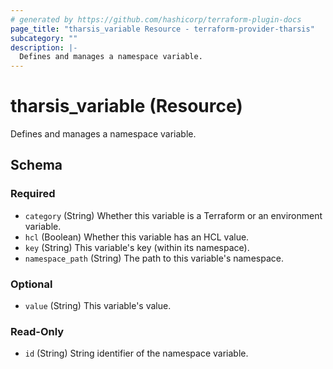 ```yaml
---
# generated by https://github.com/hashicorp/terraform-plugin-docs
page_title: "tharsis_variable Resource - terraform-provider-tharsis"
subcategory: ""
description: |-
  Defines and manages a namespace variable.
---
```


# tharsis_variable (Resource)

Defines and manages a namespace variable.



<!-- schema generated by tfplugindocs -->
## Schema

### Required

- `category` (String) Whether this variable is a Terraform or an environment variable.
- `hcl` (Boolean) Whether this variable has an HCL value.
- `key` (String) This variable's key (within its namespace).
- `namespace_path` (String) The path to this variable's namespace.

### Optional

- `value` (String) This variable's value.

### Read-Only

- `id` (String) String identifier of the namespace variable.


